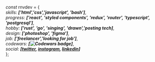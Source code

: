 
*const* rnvdev = {<br>
  *skills:* ***['html','css','javascript', 'bash']***,<br>
  *progress:* ***['react', 'styled components', 'redux', 'router', 'typescript', 'postgresql']***,<br>
  *hobby:* ***['rust', 'go', 'singing', 'drawn','posting tech]***,<br>
  *design:* ***['photoshop', 'figma']***,<br>
  *job:* ***['freelancer','looking for job']***,<br>
  *codewars:* ***[![Codewars badge](https://www.codewars.com/users/rnvdev/badges/small)]***,<br>
  *social:* ***[<a href="https://www.twitter.com/rnvdev">twitter</a>, <a href="https://www.instagram.com/rnvdev">instagram</a>, <a href="https://www.linkedin.com/in/rnvdev">linkedin</a>]***<br>
};
